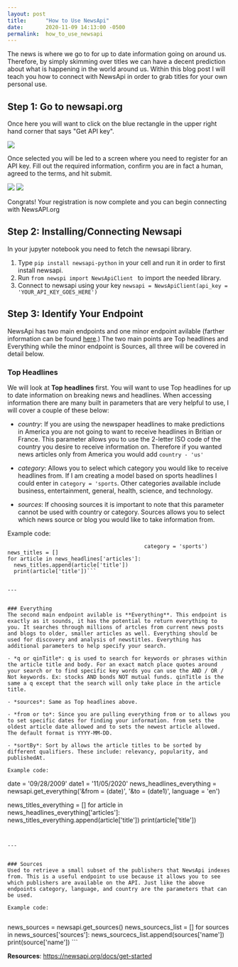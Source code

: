 ```yaml
---
layout: post
title:      "How to Use NewsApi"
date:       2020-11-09 14:13:00 -0500
permalink:  how_to_use_newsapi
---
```



The news is where we go to for up to date information going on around us. Therefore, by simply skimming over titles we can have a decent prediction about what is happening in the world around us. Within this blog post I will teach you how to connect with NewsApi in order to grab titles for your own personal use. 

## Step 1: Go to newsapi.org
Once here you will want to click on the blue rectangle in the upper right hand corner that says "Get API key".

<img src="https://docs.google.com/drawings/d/e/2PACX-1vRQdPJuEtjDJYDgxZx71GkA0_BajOo38RJzxnla1eLEgJJZdtv8a8OYQEVqJfBE16UYeC1YOFBJJxof/pub?w=848&amp;h=495">

Once selected you will be led to a screen where you need to register for an API key. Fill out the required information, confirm you are in fact a human, agreed to the terms, and hit submit.

<img src="https://docs.google.com/drawings/d/e/2PACX-1vRRzoI4XM79haPk2U7teEI-Y0Jk8AHIuuPe9ZXo1x-oqqEhfAY-w6JSFMYkE2QUTE2uL0KVSHNehKWf/pub?w=854&amp;h=690">

<img src="https://docs.google.com/drawings/d/e/2PACX-1vT_BBBt5R3Tkd-0lM71fYSoNukLFrA4CY2TvljePsQtQu6zi5JFuR8IZecf3Q2M9FJhPzKv_vtJJFXH/pub?w=876&amp;h=398">

Congrats! Your registration is now complete and you can begin connecting with NewsAPI.org

## Step 2: Installing/Connecting Newsapi
In your jupyter notebook you need to fetch the newsapi library. 
1. Type  ``` pip install newsapi-python ``` in your cell and run it in order to first install newsapi.
2. Run ```from newspi import NewsApiClient ``` to import the needed library. 
3. Connect to newsapi using your key ```newsapi = NewsApiClient(api_key = 'YOUR_API_KEY_GOES_HERE')```


## Step 3: Identify Your Endpoint
NewsApi has two main endpoints and one minor endpoint avilable (farther information can be found [here](https://newsapi.org/docs/endpoints).) The two main points are Top headlines and Everything while the minor endpoint is Sources, all three will be covered in detail below.

### Top Headlines
We will look at **Top headlines** first. You will want to use Top headlines for up to date information on breaking news and headlines. When accessing information there are many built in parameters that are very helpful to use, I will cover a couple of these below:

- *country*: If you are using the newspaper headlines to make predictions in America you are not going to want to receive headlines in Britian or France. This parameter allows you to use the 2-letter ISO code of the country you desire to receive information on. Therefore if you wanted news articles only from America you would add ```country - 'us'```


- *category*: Allows you to select which category you would like to receive headlines from. If I am creating a model based on sports headlines I could enter in ```category = 'sports```. Other categories available include business, entertainment, general, health, science, and technology. 


- *sources*: If choosing sources it is important to note that this parameter cannot be used with country or category. Sources allows you to select which news source or blog you would like to take information from. 

Example code:
```news_headlines = newsapi.get_top_headlines(language = 'en', country = 'us', 
                                           category = 'sports')
news_titles = []
for article in news_headlines['articles']:
  news_titles.append(article['title'])
  print(article['title'])```


---


### Everything
The second main endpoint avilable is **Everything**. This endpoint is exactly as it sounds, it has the potential to return everything to you. It searches through millions of artcles from current news posts and blogs to older, smaller articles as well. Everything should be used for discovery and analysis of newstitles. Everything has additional parameters to help specify your search.

- *q or qinTitle*: q is used to search for keywords or phrases within the article title and body. For an exact match place quotes around your search or to find specific key words you can use the AND / OR / Not keywords. Ex: stocks AND bonds NOT mutual funds. qinTitle is the same a q except that the search will only take place in the article title.

- *sources*: Same as Top headlines above.

- *from or to*: Since you are pulling everything from or to allows you to set specific dates for finding your information. from sets the oldest article date allowed and to sets the newest article allowed. The default format is YYYY-MM-DD.

- *sortBy*: Sort by allows the article titles to be sorted by different qualifiers. These include: relevancy, popularity, and publishedAt.

Example code:
```
date = '09/28/2009'
date1 = '11/05/2020'
news_headlines_everything = newsapi.get_everything('&from = (date)', '&to = (date1)', language = 'en')
                                                
news_titles_everything = []
for article in news_headlines_everything['articles']:
  news_titles_everything.append(article['title'])
  print(article['title'])
```
	
	
---
	
	
### Sources
Used to retrieve a small subset of the publishers that NewsApi indexes from. This is a useful endpoint to use because it allows you to see which publishers are available on the API. Just like the above endpoints category, language, and country are the parameters that can be used.
	
Example code: 
	
```
news_sources = newsapi.get_sources()
news_sourcecs_list = []
for sources in news_sources['sources']:
  news_sourcecs_list.append(sources['name'])
  print(source['name'])
	```

**Resources**:
https://newsapi.org/docs/get-started
